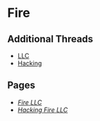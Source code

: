 # Fire

## Additional Threads
* [LLC](../../.threads/9d891c5360bce1c4d8eaf3f161a7be0e0ad8b76aeb17da112695271bebec518d.md)
* [Hacking](../../.threads/d81eddf02cb5919c2dcaa0182189795041a3f04b497fa46ac20cf0e300f58285.md)

## Pages
* [*Fire* *LLC*](../../memory/043b3f81-a1bd-4947-8e5f-53336b965351.md)
* [*Hacking* *Fire* *LLC*](../../memory/3105d625-ff45-4a9b-b6a2-7ad8da655882.md)
